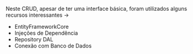 Neste CRUD, apesar de ter uma interface básica, foram utilizados alguns recursos interessantes ->

- EntityFrameworkCore
- Injeções de Dependência
- Repository DAL
- Conexão com Banco de Dados
